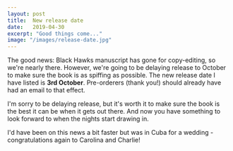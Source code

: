 ```yaml
---
layout: post
title:  New release date
date:   2019-04-30
excerpt: "Good things come..."
image: "/images/release-date.jpg"
---
```


The good news: Black Hawks manuscript has gone for copy-editing, so we're nearly there. However, we're going to be delaying release to October to make sure the book is as spiffing as possible. The new release date I have listed is __3rd October__. Pre-orderers (thank you!) should already have had an email to that effect.

I'm sorry to be delaying release, but it's worth it to make sure the book is the best it can be when it gets out there. And now you have something to look forward to when the nights start drawing in.

I'd have been on this news a bit faster but was in Cuba for a wedding - congratulations again to Carolina and Charlie!